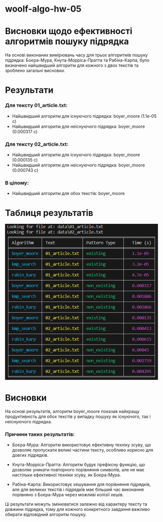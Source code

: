 # woolf-algo-hw-05


# Висновки щодо ефективності алгоритмів пошуку підрядка
На основі виконаних вимірювань часу для трьох алгоритмів пошуку підрядка: Боєра-Мура, Кнута-Морріса-Пратта та Рабіна-Карпа, було визначено найшвидший алгоритм для кожного з двох текстів та зроблено загальні висновки.

# Результати
### Для тексту 01_article.txt:
- Найшвидший алгоритм для існуючого підрядка: boyer_moore (1.1e-05 с)
- Найшвидший алгоритм для неіснуючого підрядка: boyer_moore (0.000317 с)

### Для тексту 02_article.txt:
- Найшвидший алгоритм для існуючого підрядка: boyer_moore (0.000135 с)
- Найшвидший алгоритм для неіснуючого підрядка: boyer_moore (0.000743 с)

### В цілому:
- Найшвидший алгоритм для обох текстів: boyer_moore

# Таблиця результатів
![alt text](03_search_algorithms_benchmark/search_algorithms_benchmark.jpg)

# Висновки
На основі результатів, алгоритм boyer_moore показав найкращу продуктивність для обох текстів у випадку пошуку як існуючого, так і неіснуючого підрядка.

### Причини таких результатів:
- Боєра-Мура: Алгоритм використовує ефективну техніку зсуву, що дозволяє пропускати великі частини тексту, особливо корисно для довгих підрядків.

- Кнута-Морріса-Пратта: Алгоритм будує префіксну функцію, що дозволяє уникати повторного порівняння символів, але не має настільки ефективної техніки зсуву, як Боєра-Мура.

- Рабіна-Карпа: Використовує хешування для порівняння підрядків, але для великих текстів і підрядків має більший час виконання порівняно з Боєра-Мура через можливі колізії хешів.

Ці результати можуть змінюватися залежно від характеру тексту та довжини підрядка, тому для кожного конкретного завдання важливо обирати відповідний алгоритм пошуку.